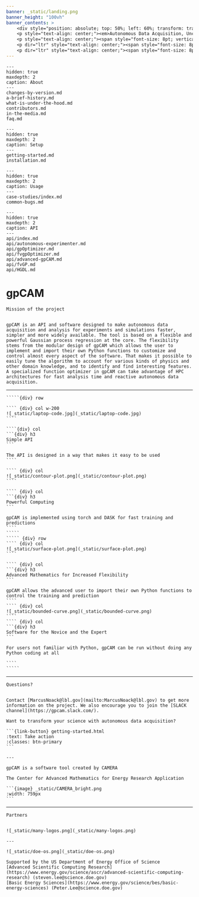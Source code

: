 ```yaml
---
banner: _static/landing.png
banner_height: "100vh"
banner_contents: >
    <div style="position: absolute; top: 50%; left: 60%; transform: translate(-50%, -50%); color: white;"><p style="text-align: center;"><em id="landing-title" style="font-size: 48.0pt; color: #96e6b3; font-family: \'Merriweather\', serif; font-weight: 900; font-style: italic;">gpCAM</em></p>
    <p style="text-align: center;"><em>Autonomous Data Acquisition, Uncertainty Quantification and HPC Optimization</em></p>
    <p style="text-align: center;"><span style="font-size: 8pt; vertical-align: baseline; font-family: Merriweather, serif; font-size: 11pt; font-weight: 400; line-height: 1.6667;"><em>gpCAM is powered by </em></span></p>
    <p dir="ltr" style="text-align: center;"><span style="font-size: 8pt; vertical-align: baseline; font-family: Merriweather, serif; font-weight: 400; line-height: 1.6667;"><em>CAMERA</em></span></p>
    <p dir="ltr" style="text-align: center;"><span style="font-size: 8pt; vertical-align: baseline;font-family: Merriweather, serif; font-weight: 400; line-height: 1.6667;"><em> The Center for Advanced Mathematics for Energy Research Applications</em></span></p></div>
---
```


```{toctree}
---
hidden: true
maxdepth: 2
caption: About
---
changes-by-version.md
a-brief-history.md
what-is-under-the-hood.md
contributors.md
in-the-media.md
faq.md
```

```{toctree}
---
hidden: true
maxdepth: 2
caption: Setup
---
getting-started.md
installation.md
```

```{toctree}
---
hidden: true
maxdepth: 2
caption: Usage
---
case-studies/index.md
common-bugs.md
```

```{toctree}
---
hidden: true
maxdepth: 2
caption: API
---
api/index.md
api/autonomous-experimenter.md
api/gpOptimizer.md
api/fvgpOptimizer.md
api/advanced-gpCAM.md
api/fvGP.md
api/HGDL.md
```

# gpCAM

```{div} centered-heading
Mission of the project
```

```{div} text-center

gpCAM is an API and software designed to make autonomous data acquisition and analysis for experiments and simulations faster, simpler and more widely available. The tool is based on a flexible and powerful Gaussian process regression at the core. The flexibility stems from the modular design of gpCAM which allows the user to implement and import their own Python functions to customize and control almost every aspect of the software. That makes it possible to easily tune the algorithm to account for various kinds of physics and other domain knowledge, and to identify and find interesting features. A specialized function optimizer in gpCAM can take advantage of HPC architectures for fast analysis time and reactive autonomous data acquisition.   
```

---

``````{div} container card-box
`````{div} row

```` {div} col w-200
![_static/laptop-code.jpg](_static/laptop-code.jpg)
````

````{div} col
```{div} h3
Simple API
```

The API is designed in a way that makes it easy to be used  
````

```` {div} col
![_static/contour-plot.png](_static/contour-plot.png)
````

```` {div} col
```{div} h3
Powerful Computing
```

gpCAM is implemented using torch and DASK for fast training and predictions
````
`````
````` {div} row
```` {div} col
![_static/surface-plot.png](_static/surface-plot.png)  
````

```` {div} col
```{div} h3
Advanced Mathematics for Increased Flexibility
```

gpCAM allows the advanced user to import their own Python functions to control the training and prediction
````
```` {div} col
![_static/bounded-curve.png](_static/bounded-curve.png)
````
```` {div} col
```{div} h3
Software for the Novice and the Expert
```

For users not familiar with Python, gpCAM can be run without doing any Python coding at all   

````
`````
``````

---

```{div} centered-heading
Questions?
```

````{div} text-center

Contact [MarcusNoack@lbl.gov](mailto:MarcusNoack@lbl.gov) to get more information on the project. We also encourage you to join the [SLACK channel](https://gpcam.slack.com/).

Want to transform your science with autonomous data acquisition?

```{link-button} getting-started.html
:text: Take action
:classes: btn-primary
```

---

gpCAM is a software tool created by CAMERA

The Center for Advanced Mathematics for Energy Research Application

```{image} _static/CAMERA_bright.png
:width: 759px
```
````

---

```{div} centered-heading 
Partners
```

````{div} text-center

![_static/many-logos.png](_static/many-logos.png)

---

![_static/doe-os.png](_static/doe-os.png)

Supported by the US Department of Energy Office of Science  
[Advanced Scientific Computing Research](https://www.energy.gov/science/ascr/advanced-scientific-computing-research) (steven.lee@science.doe.gov)  
[Basic Energy Sciences](https://www.energy.gov/science/bes/basic-energy-sciences) (Peter.Lee@science.doe.gov)
````



